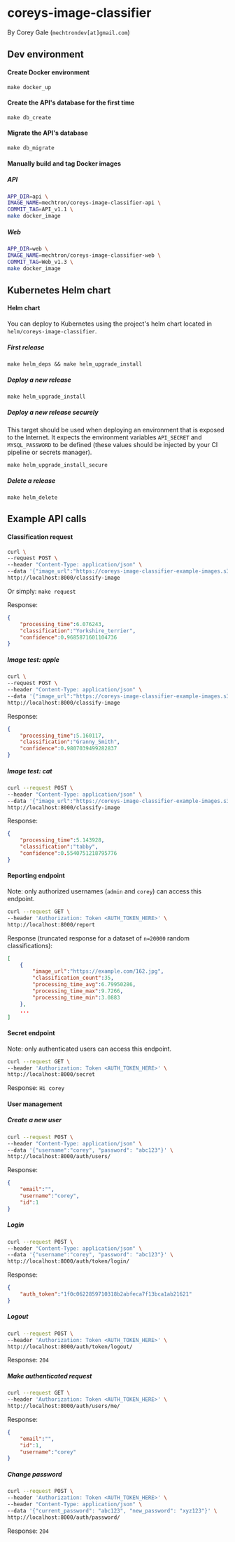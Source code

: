 # coreys-image-classifier

By Corey Gale (`mechtrondev[at]gmail.com`)

## Dev environment

#### Create Docker environment

    make docker_up

#### Create the API's database for the first time

    make db_create

#### Migrate the API's database

    make db_migrate

#### Manually build and tag Docker images

##### API

```bash
APP_DIR=api \
IMAGE_NAME=mechtron/coreys-image-classifier-api \
COMMIT_TAG=API_v1.1 \
make docker_image
```

##### Web

```bash
APP_DIR=web \
IMAGE_NAME=mechtron/coreys-image-classifier-web \
COMMIT_TAG=Web_v1.3 \
make docker_image
```

## Kubernetes Helm chart

#### Helm chart

You can deploy to Kubernetes using the project's helm chart located in `helm/coreys-image-classifier`.

##### First release

    make helm_deps && make helm_upgrade_install

##### Deploy a new release

    make helm_upgrade_install

##### Deploy a new release securely

This target should be used when deploying an environment that is exposed to the Internet. It expects the environment variables `API_SECRET` and `MYSQL_PASSWORD` to be defined (these values should be injected by your CI pipeline or secrets manager).

    make helm_upgrade_install_secure

##### Delete a release

    make helm_delete

## Example API calls

#### Classification request

```bash
curl \
--request POST \
--header "Content-Type: application/json" \
--data '{"image_url":"https://coreys-image-classifier-example-images.s3.amazonaws.com/ninja.png"}' \
http://localhost:8000/classify-image
```

Or simply: `make request`

Response:

```json
{
    "processing_time":6.076243,
    "classification":"Yorkshire_terrier",
    "confidence":0.9685871601104736
}
```

##### Image test: apple

```bash
curl \
--request POST \
--header "Content-Type: application/json" \
--data '{"image_url":"https://coreys-image-classifier-example-images.s3.amazonaws.com/apple.jpg"}' \
http://localhost:8000/classify-image
```

Response:

```json
{
    "processing_time":5.160117,
    "classification":"Granny_Smith",
    "confidence":0.9807039499282837
}
```

##### Image test: cat

```bash
curl --request POST \
--header "Content-Type: application/json" \
--data '{"image_url":"https://coreys-image-classifier-example-images.s3.amazonaws.com/cat.jpg"}' \
http://localhost:8000/classify-image
```

Response:

```json
{
    "processing_time":5.143928,
    "classification":"tabby",
    "confidence":0.5540751218795776
}
```

#### Reporting endpoint

Note: only authorized usernames (`admin` and `corey`) can access this endpoint.

```bash
curl --request GET \
--header 'Authorization: Token <AUTH_TOKEN_HERE>' \
http://localhost:8000/report
```

Response (truncated response for a dataset of `n=20000` random classifications):

```json
[
    {
        "image_url":"https://example.com/162.jpg",
        "classification_count":35,
        "processing_time_avg":6.79950286,
        "processing_time_max":9.7266,
        "processing_time_min":3.0883
    },
    ...
]
```

#### Secret endpoint

Note: only authenticated users can access this endpoint.

```bash
curl --request GET \
--header 'Authorization: Token <AUTH_TOKEN_HERE>' \
http://localhost:8000/secret
```

Response: `Hi corey`

#### User management

##### Create a new user

```bash
curl --request POST \
--header "Content-Type: application/json" \
--data '{"username":"corey", "password": "abc123"}' \
http://localhost:8000/auth/users/
```

Response:

```json
{
    "email":"",
    "username":"corey",
    "id":1
}
```

##### Login

```bash
curl --request POST \
--header "Content-Type: application/json" \
--data '{"username":"corey", "password": "abc123"}' \
http://localhost:8000/auth/token/login/
```

Response:

```json
{
    "auth_token":"1f0c0622859710318b2abfeca7f13bca1ab21621"
}
```

##### Logout

```bash
curl --request POST \
--header 'Authorization: Token <AUTH_TOKEN_HERE>' \
http://localhost:8000/auth/token/logout/
```

Response: `204`

##### Make authenticated request

```bash
curl --request GET \
--header 'Authorization: Token <AUTH_TOKEN_HERE>' \
http://localhost:8000/auth/users/me/
```

Response:

```json
{
    "email":"",
    "id":1,
    "username":"corey"
}
```

##### Change password

```bash
curl --request POST \
--header 'Authorization: Token <AUTH_TOKEN_HERE>' \
--header "Content-Type: application/json" \
--data '{"current_password": "abc123", "new_password": "xyz123"}' \
http://localhost:8000/auth/password/
```

Response: `204`
